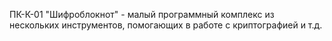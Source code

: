 ПК-К-01 "Шифроблокнот" - малый программный комплекс из нескольких инструментов, помогающих в работе с криптографией и т.д.